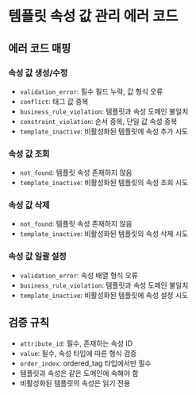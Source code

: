 # 템플릿 속성 값 관리 에러 코드

## 에러 코드 매핑

### 속성 값 생성/수정
- `validation_error`: 필수 필드 누락, 값 형식 오류
- `conflict`: 태그 값 중복
- `business_rule_violation`: 템플릿과 속성 도메인 불일치
- `constraint_violation`: 순서 중복, 단일 값 속성 중복
- `template_inactive`: 비활성화된 템플릿에 속성 추가 시도

### 속성 값 조회
- `not_found`: 템플릿 속성 존재하지 않음
- `template_inactive`: 비활성화된 템플릿의 속성 조회 시도

### 속성 값 삭제
- `not_found`: 템플릿 속성 존재하지 않음
- `template_inactive`: 비활성화된 템플릿의 속성 삭제 시도

### 속성 값 일괄 설정
- `validation_error`: 속성 배열 형식 오류
- `business_rule_violation`: 템플릿과 속성 도메인 불일치
- `template_inactive`: 비활성화된 템플릿에 속성 설정 시도

## 검증 규칙
- `attribute_id`: 필수, 존재하는 속성 ID
- `value`: 필수, 속성 타입에 따른 형식 검증
- `order_index`: ordered_tag 타입에서만 필수
- 템플릿과 속성은 같은 도메인에 속해야 함
- 비활성화된 템플릿의 속성은 읽기 전용